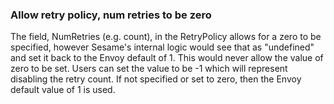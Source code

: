 ### Allow retry policy, num retries to be zero 

The field, NumRetries (e.g. count), in the RetryPolicy allows for a zero to be
specified, however Sesame's internal logic would see that as "undefined"
and set it back to the Envoy default of 1. This would never allow the value of 
zero to be set. Users can set the value to be -1 which will represent disabling 
the retry count. If not specified or set to zero, then the Envoy default value 
of 1 is used. 